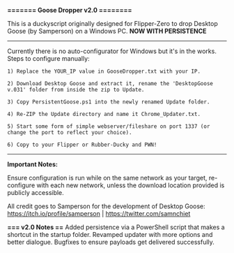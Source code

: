 **======= Goose Dropper v2.0 ========**

This is a duckyscript originally designed for Flipper-Zero to drop Desktop Goose (by Samperson) on a Windows PC. **NOW WITH PERSISTENCE**

------------------------------------------------------------------------------------------------------

Currently there is no auto-configurator for Windows but it's in the works. Steps to configure manually:
    
    1) Replace the YOUR_IP value in GooseDropper.txt with your IP.
    
    2) Download Desktop Goose and extract it, rename the 'DesktopGoose v.031' folder from inside the zip to Update.

    3) Copy PersistentGoose.ps1 into the newly renamed Update folder.
   
    4) Re-ZIP the Update directory and name it Chrome_Updater.txt.
    
    5) Start some form of simple webserver/fileshare on port 1337 (or change the port to reflect your choice).
    
    6) Copy to your Flipper or Rubber-Ducky and PWN!

--------------------------------------------------------------------------------------------------------------

**Important Notes:**

Ensure configuration is run while on the same network as your target, re-configure with each new network, unless the download location provided is publicly accessible.

All credit goes to Samperson for the development of Desktop Goose: https://itch.io/profile/samperson | https://twitter.com/samnchiet

**=== v2.0 Notes ==**
    Added persistence via a PowerShell script that makes a shortcut in the startup folder.
    Revamped updater with more options and better dialogue. 
    Bugfixes to ensure payloads get delivered successfully.
